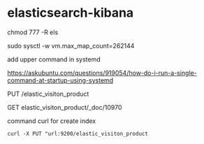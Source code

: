 # elasticsearch-kibana



chmod 777 -R els

sudo sysctl -w vm.max_map_count=262144


add upper command in systemd

https://askubuntu.com/questions/919054/how-do-i-run-a-single-command-at-startup-using-systemd



PUT /elastic_visiton_product

GET elastic_visiton_product/_doc/10970


command curl for create index
```
curl -X PUT "url:9200/elastic_visiton_product
```
